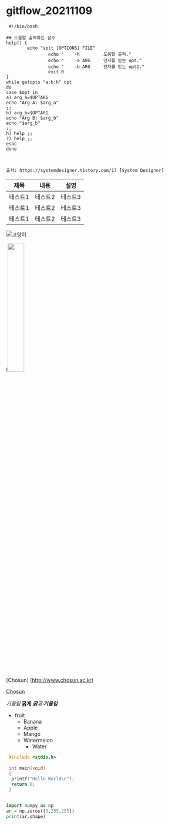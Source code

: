 # gitflow_20211109


```
 #!/bin/bash

## 도움말 출력하는 함수
help() {
        echo "splt [OPTIONS] FILE"
                echo "    -h         도움말 출력."
                echo "    -a ARG     인자를 받는 opt."
                echo "    -b ARG     인자를 받는 opt2."
                exit 0
}
while getopts "a:b:h" opt
do
case $opt in
a) arg_a=$OPTARG
echo "Arg A: $arg_a"
;;
b) arg_b=$OPTARG
echo "Arg B: $arg_b"
echo "$arg_b"
;;
h) help ;;
?) help ;;
esac
done



출처: https://systemdesigner.tistory.com/17 [System Designer]
```

|제목|내용|설명|
|-----|---|---|
|테스트1|테스트2|테스트3|
|테스트1|테스트2|테스트3|
|테스트1|테스트2|테스트3|



![고양이](https://user-images.githubusercontent.com/94296757/142394490-4152f9c0-8d93-48b1-b79d-ec05a55b92f6.jpg)

!<img src="https://user-images.githubusercontent.com/94296757/142394490-4152f9c0-8d93-48b1-b79d-ec05a55b92f6.jpg" width="30%" height = "30%">



[Chosun] (http://www.chosun.ac.kr)

[Chosun](http://www.chosun.ac.kr "Chosun University")


*기울임*
**굵게**
***굵고 기울임***

* fruit
  * Banana
  * Apple
  * Mango
  * Watermelon
    * Water

```c
 #include <stdio.h>
 
 int main(void)
 {
  printf("Hello World\n");
  return 0;
 }
 ```
```python

import numpy as np
ar = np.zeros([3,255,255])
print(ar.shape)

```


 
 
